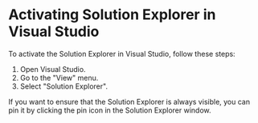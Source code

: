 # Activating Solution Explorer in Visual Studio

To activate the Solution Explorer in Visual Studio, follow these steps:

1. Open Visual Studio.
2. Go to the "View" menu.
3. Select "Solution Explorer".

If you want to ensure that the Solution Explorer is always visible, you can pin it by clicking the pin icon in the Solution Explorer window.
